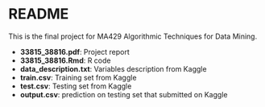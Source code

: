 # README

This is the final project for MA429 Algorithmic Techniques for Data Mining.

* **33815_38816.pdf**: Project report
* **33815_38816.Rmd**: R code
* **data_description.txt**: Variables description from Kaggle
* **train.csv**: Training set from Kaggle
* **test.csv**: Testing set from Kaggle
* **output.csv**: prediction on testing set that submitted on Kaggle

